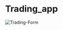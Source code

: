 # Trading_app

![Trading-Form](https://github.com/Macha-Akhil/Trading_app/assets/118301122/361132d7-94a8-46fd-ae03-8baef5127243)
